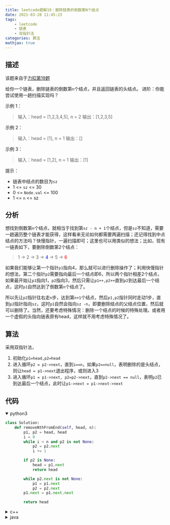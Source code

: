 ```yaml
---
title: leetcode题解19：删除链表的倒数第N个结点
date: 2021-03-28 11:45:23
tags:
    - leetcode
    - 链表
    - 双指针法
categories: 算法
mathjax: true
---
```


## 描述
该题来自于[力扣第19题](https://leetcode-cn.com/problems/remove-nth-node-from-end-of-list/)

给你一个链表，删除链表的倒数第`n`个结点，并且返回链表的头结点。
进阶：你能尝试使用一趟扫描实现吗？

<!--more-->

示例 1：

> 输入：head = [1,2,3,4,5], n = 2
输出：[1,2,3,5]

示例 2：

> 输入：head = [1], n = 1
输出：[]

示例 3：

> 输入：head = [1,2], n = 1
输出：[1]


提示：

* 链表中结点的数目为`sz`
* 1 <= `sz` <= 30
* 0 <= `Node.val` <= 100
* 1 <= `n` <= sz

## 分析
想找到倒数第`n`个结点，就相当于找到第`sz - n + 1`个结点，但是`sz`不知道，需要一趟遍历整个链表才能获得，这样看来无论如何都需要两遍扫描；还记得找到中点结点的方法吗？快慢指针，一遍扫描即可；这里也可以用类似的想法；比如，现有一链表如下，要删除倒数第2个结点：

> 1 -> 2 -> 3 -> <font color='blue'>4</font> -> 5 -> <font color='red'>6</font>

如果我们能够让第一个指针`p1`指向4，那么就可以进行删除操作了；利用快慢指针的想法，第二个指针`p2`需要指向最后一个结点即6，所以两个指针相差2个结点，如果最开始让`p1`指向1，`p2`指向3，然后只需让`p1++,p2++`直到`p2`到达最后一个结点，这时`p1`自然达到了倒数第`n`个结点了。

所以先让`p2`指针往右走`n`步，达到第`n+1`个结点，然后`p1,p2`指针同时走动1步，直到`p2`指针指向`sz`，这时`p1`自然会指向`sz -n`，即要删除结点的父结点位置，然后就可以删除了。当然，还要考虑特殊情况：删除一个结点的时候的特殊处理。或者用一个虚假的头指向链表原有head，这样就不用考虑特殊情况了。

## 算法
采用双指针法，
1. 初始化`p1=head,p2=head`
2. 进入循环`p2 = p2->next`，直到`i==n`，如果`p2==null`，表明删除的是头结点，则让`head = p1->next`退出程序，或则进入3
3. 进入循环`p1 = p1->next, p2=p2->next`，直到`p2->next == null`，表明`p2`已到达最后一个结点，此时让`p1->next = p1->next->next`

## 代码
<details open>
<summary>python3</summary>

```python
class Solution:
    def removeNthFromEnd(self, head, n):
        p1, p2 = head, head
        i = 0
        while i < n and p2 is not None:
            p2 = p2.next
            i += 1

        if p2 is None:
            head = p1.next
            return head

        while p2.next is not None:
            p1 = p1.next
            p2 = p2.next
        p1.next = p1.next.next

        return head
```
</details>


<details>
<summary>c++</summary>

```cpp
class Solution {
public:
    ListNode* removeNthFromEnd(ListNode* head, int n) {
        ListNode* p1 = head;
        ListNode* p2 = head;
        int i = 0;
        while(i < n && p2 != nullptr){
            p2 = p2->next;
            i++;
        }
        if(p2 == nullptr){
            head = head->next;
            return head;
        }

        while(p2->next != nullptr){
            p1 = p1->next;
            p2 = p2->next;
        }
        p1->next = p1->next->next;
        return head;
    }
};
```
</details>


<details>
<summary>java</summary>

```java
class Solution {
    public ListNode removeNthFromEnd(ListNode head, int n) {
        ListNode p1 = head;
        ListNode p2 = head;
        int i = 0;
        while(i < n && p2 != null){
            p2 = p2.next;
        }
        if(p2 == null){
            head = head.next;
            return head;
        }
        while(p2.next != null){
            p1 = p1.next;
            p2 = p2.next;
        }
        p1.next = p1.next.next;
        return head;
    }
}
```
</details>